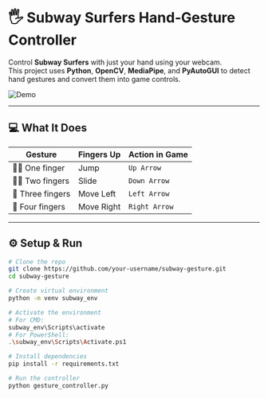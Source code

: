 # 🖐️ Subway Surfers Hand‑Gesture Controller

Control **Subway Surfers** with just your hand using your webcam.  
This project uses **Python**, **OpenCV**, **MediaPipe**, and **PyAutoGUI** to detect hand gestures and convert them into game controls.

![Demo](https://www.icegif.com/wp-content/uploads/2024/09/subway-surfers-icegif-5.gif)

---

## 💻 What It Does

| Gesture           | Fingers Up | Action in Game |
|------------------|------------|----------------|
| ☝🏼 One finger     | Jump       | `Up Arrow`     |
| ✌🏼 Two fingers    | Slide      | `Down Arrow`   |
| 🤟 Three fingers  | Move Left  | `Left Arrow`   |
| 🖖 Four fingers   | Move Right | `Right Arrow`  |

---

## ⚙️ Setup & Run

```bash
# Clone the repo
git clone https://github.com/your-username/subway-gesture.git
cd subway-gesture

# Create virtual environment
python -m venv subway_env

# Activate the environment
# For CMD:
subway_env\Scripts\activate
# For PowerShell:
.\subway_env\Scripts\Activate.ps1

# Install dependencies
pip install -r requirements.txt

# Run the controller
python gesture_controller.py
